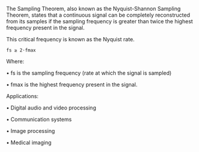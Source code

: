 The Sampling Theorem, also known as the Nyquist-Shannon Sampling Theorem, states that a continuous signal can be completely reconstructed from its samples if the sampling frequency is greater than twice the highest frequency present in the signal. 

This critical frequency is known as the Nyquist rate. 

`fs ≥ 2⋅fmax` 

Where: 

•	fs is the sampling frequency (rate at which the signal is sampled)

•	fmax is the highest frequency present in the signal. 

Applications: 

•	Digital audio and video processing 

•	Communication systems 

•	Image processing 

•	Medical imaging 

